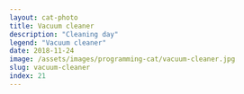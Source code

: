 ```yaml
---
layout: cat-photo
title: Vacuum cleaner
description: "Cleaning day"
legend: "Vacuum cleaner"
date: 2018-11-24
image: /assets/images/programming-cat/vacuum-cleaner.jpg
slug: vacuum-cleaner
index: 21
---
```


